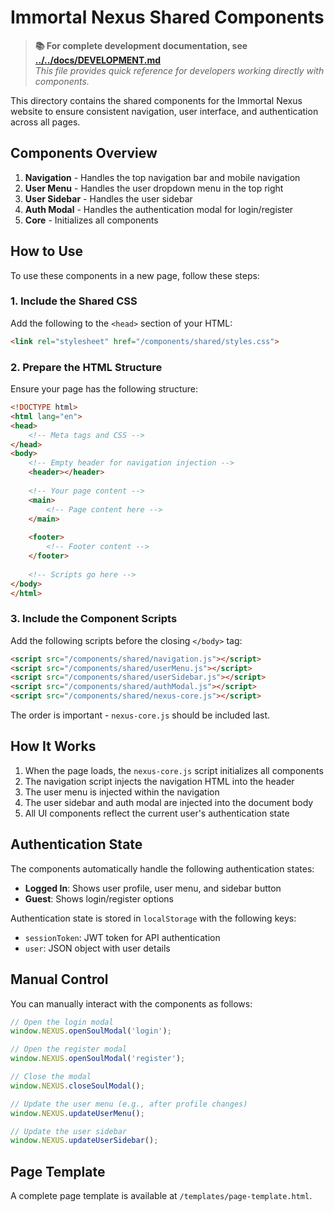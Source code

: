 # Immortal Nexus Shared Components

> **📚 For complete development documentation, see [../../docs/DEVELOPMENT.md](../../docs/DEVELOPMENT.md)**  
> *This file provides quick reference for developers working directly with components.*

This directory contains the shared components for the Immortal Nexus website to ensure consistent navigation, user interface, and authentication across all pages.

## Components Overview

1. **Navigation** - Handles the top navigation bar and mobile navigation
2. **User Menu** - Handles the user dropdown menu in the top right
3. **User Sidebar** - Handles the user sidebar
4. **Auth Modal** - Handles the authentication modal for login/register
5. **Core** - Initializes all components

## How to Use

To use these components in a new page, follow these steps:

### 1. Include the Shared CSS

Add the following to the `<head>` section of your HTML:

```html
<link rel="stylesheet" href="/components/shared/styles.css">
```

### 2. Prepare the HTML Structure

Ensure your page has the following structure:

```html
<!DOCTYPE html>
<html lang="en">
<head>
    <!-- Meta tags and CSS -->
</head>
<body>
    <!-- Empty header for navigation injection -->
    <header></header>
    
    <!-- Your page content -->
    <main>
        <!-- Page content here -->
    </main>
    
    <footer>
        <!-- Footer content -->
    </footer>
    
    <!-- Scripts go here -->
</body>
</html>
```

### 3. Include the Component Scripts

Add the following scripts before the closing `</body>` tag:

```html
<script src="/components/shared/navigation.js"></script>
<script src="/components/shared/userMenu.js"></script>
<script src="/components/shared/userSidebar.js"></script>
<script src="/components/shared/authModal.js"></script>
<script src="/components/shared/nexus-core.js"></script>
```

The order is important - `nexus-core.js` should be included last.

## How It Works

1. When the page loads, the `nexus-core.js` script initializes all components
2. The navigation script injects the navigation HTML into the header
3. The user menu is injected within the navigation
4. The user sidebar and auth modal are injected into the document body
5. All UI components reflect the current user's authentication state

## Authentication State

The components automatically handle the following authentication states:

- **Logged In**: Shows user profile, user menu, and sidebar button
- **Guest**: Shows login/register options

Authentication state is stored in `localStorage` with the following keys:
- `sessionToken`: JWT token for API authentication
- `user`: JSON object with user details

## Manual Control

You can manually interact with the components as follows:

```javascript
// Open the login modal
window.NEXUS.openSoulModal('login');

// Open the register modal
window.NEXUS.openSoulModal('register');

// Close the modal
window.NEXUS.closeSoulModal();

// Update the user menu (e.g., after profile changes)
window.NEXUS.updateUserMenu();

// Update the user sidebar
window.NEXUS.updateUserSidebar();
```

## Page Template

A complete page template is available at `/templates/page-template.html`. 